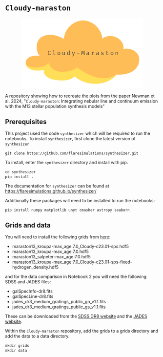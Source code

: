 # `Cloudy-maraston`

<div align="center">
    <img src="cloudy-maraston_transparent.png" alt="A yellow and orange cloud with the text 'Cloudy-maraston" width="400"/>
</div>

A repository showing how to recreate the plots from the paper Newman et al. 2024, "`Cloudy-maraston`: Integrating nebular line and continuum emission with the M13 stellar population synthesis models"

## Prerequisites

This project used the code `synthesizer` which will be required to run the notebooks. To install `synthesizer`, first clone the latest version of `synthesizer`

    git clone https://github.com/flaresimulations/synthesizer.git

To install, enter the `synthesizer` directory and install with pip.

    cd synthesizer
    pip install .

The documentation for `synthesizer` can be found at https://flaresimulations.github.io/synthesizer/ 

Additionally these packages will need to be installed to run the notebooks:

    pip install numpy matplotlib unyt cmasher astropy seaborn 

## Grids and data

You will need to install the following grids from [here](https://sophie-newman.github.io/Cloudy-maraston.html):

* maraston13_kroupa-max_age:7.0_Cloudy-c23.01-sps.hdf5
* maraston13_kroupa-max_age:7.0.hdf5
* maraston13_salpeter-max_age:7.0.hdf5
* maraston13_kroupa-max_age:7.0_Cloudy-c23.01-sps-fixed-hydrogen_density.hdf5

and for the data comparison in Notebook 2 you will need the following SDSS and JADES files:

* galSpecInfo-dr8.fits
* galSpecLine-dr8.fits
* jades_dr3_medium_gratings_public_gn_v1.1.fits
* jades_dr3_medium_gratings_public_gs_v1.1.fits
  
These can be downloaded from the [SDSS DR8 website](https://www.sdss3.org/dr8/spectro/spectro_access.php) and the [JADES website](https://jades-survey.github.io/scientists/data.html). 

Within the `Cloudy-maraston` repository, add the grids to a grids directory and add the data to a data directory.

    mkdir grids
    mkdir data
